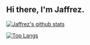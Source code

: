 ## Hi there, I'm Jaffrez.

[![Jaffrez's github stats](https://github-readme-stats.vercel.app/api?username=Jaffrez&count_private=true&show_icons=true)](https://github.com/Jaffrez)

[![Top Langs](https://github-readme-stats.vercel.app/api/top-langs/?username=Jaffrez)](https://github.com/Jaffrez)
